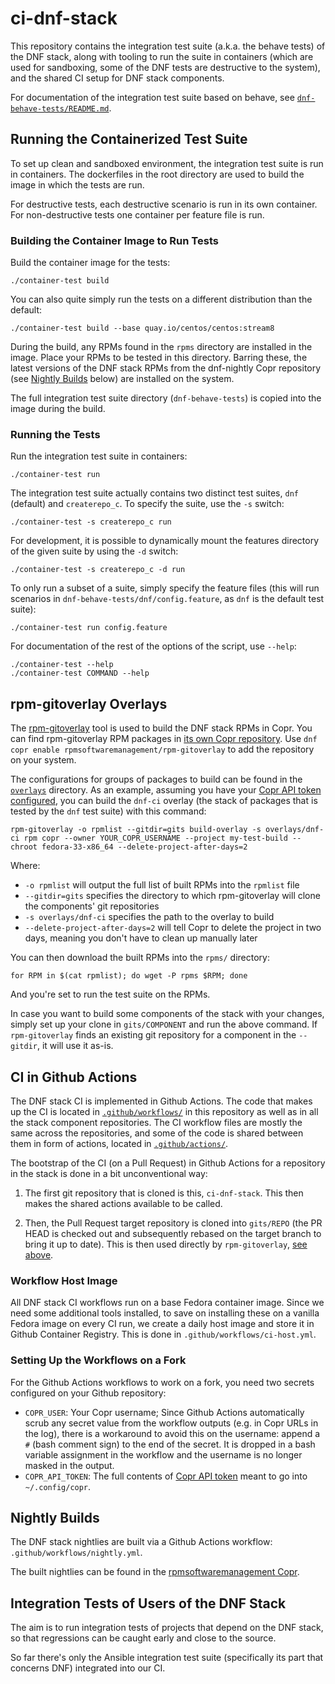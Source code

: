 ci-dnf-stack
============

This repository contains the integration test suite (a.k.a. the behave tests)
of the DNF stack, along with tooling to run the suite in containers (which are
used for sandboxing, some of the DNF tests are destructive to the system), and
the shared CI setup for DNF stack components.

For documentation of the integration test suite based on behave, see
[`dnf-behave-tests/README.md`](dnf-behave-tests/README.md).


Running the Containerized Test Suite
------------------------------------

To set up clean and sandboxed environment, the integration test suite is run in
containers. The dockerfiles in the root directory are used to build the image
in which the tests are run.

For destructive tests, each destructive scenario is run in its own container.
For non-destructive tests one container per feature file is run.

### Building the Container Image to Run Tests

Build the container image for the tests:
```
./container-test build
```

You can also quite simply run the tests on a different distribution than the
default:
```
./container-test build --base quay.io/centos/centos:stream8
```

During the build, any RPMs found in the `rpms` directory are installed in the
image. Place your RPMs to be tested in this directory. Barring these, the
latest versions of the DNF stack RPMs from the dnf-nightly Copr repository (see
[Nightly Builds](#Nightly-Builds) below) are installed on the system.

The full integration test suite directory (`dnf-behave-tests`) is copied into
the image during the build.

### Running the Tests

Run the integration test suite in containers:
```
./container-test run
```

The integration test suite actually contains two distinct test suites, `dnf`
(default) and `createrepo_c`. To specify the suite, use the `-s` switch:
```
./container-test -s createrepo_c run
```

For development, it is possible to dynamically mount the features directory of
the given suite by using the `-d` switch:
```
./container-test -s createrepo_c -d run
```

To only run a subset of a suite, simply specify the feature files (this will
run scenarios in `dnf-behave-tests/dnf/config.feature`, as `dnf` is the
default test suite):
```
./container-test run config.feature
```

For documentation of the rest of the options of the script, use `--help`:
```
./container-test --help
./container-test COMMAND --help
```


rpm-gitoverlay Overlays
-----------------------

The [rpm-gitoverlay](https://github.com/rpm-software-management/rpm-gitoverlay)
tool is used to build the DNF stack RPMs in Copr. You can find rpm-gitoverlay
RPM packages in [its own Copr repository](https://copr.fedorainfracloud.org/coprs/rpmsoftwaremanagement/rpm-gitoverlay/).
Use `dnf copr enable rpmsoftwaremanagement/rpm-gitoverlay` to add the
repository on your system.

The configurations for groups of packages to build can be found in the
[`overlays`](overlays) directory.  As an example, assuming you have your [Copr
API token configured](https://copr.fedorainfracloud.org/api/), you can build
the `dnf-ci` overlay (the stack of packages that is tested by the `dnf` test
suite) with this command:
```
rpm-gitoverlay -o rpmlist --gitdir=gits build-overlay -s overlays/dnf-ci rpm copr --owner YOUR_COPR_USERNAME --project my-test-build --chroot fedora-33-x86_64 --delete-project-after-days=2
```

Where:
- `-o rpmlist` will output the full list of built RPMs into the `rpmlist` file
- `--gitdir=gits` specifies the directory to which rpm-gitoverlay will clone
  the components' git repositories
- `-s overlays/dnf-ci` specifies the path to the overlay to build
- `--delete-project-after-days=2` will tell Copr to delete the project in two
  days, meaning you don't have to clean up manually later

You can then download the built RPMs into the `rpms/` directory:
```
for RPM in $(cat rpmlist); do wget -P rpms $RPM; done
```

And you're set to run the test suite on the RPMs.

In case you want to build some components of the stack with your changes,
simply set up your clone in `gits/COMPONENT` and run the above command. If
`rpm-gitoverlay` finds an existing git repository for a component in the
`--gitdir`, it will use it as-is.


CI in Github Actions
--------------------

The DNF stack CI is implemented in Github Actions. The code that makes up the
CI is located in [`.github/workflows/`](.github/workflows/) in this repository
as well as in all the stack component repositories. The CI workflow files are
mostly the same across the repositories, and some of the code is shared between
them in form of actions, located in [`.github/actions/`](.github/actions/).

The bootstrap of the CI (on a Pull Request) in Github Actions for a repository
in the stack is done in a bit unconventional way:

1. The first git repository that is cloned is this, `ci-dnf-stack`. This then
makes the shared actions available to be called.

2. Then, the Pull Request target repository is cloned into `gits/REPO` (the PR
HEAD is checked out and subsequently rebased on the target branch to bring it
up to date). This is then used directly by `rpm-gitoverlay`,
[see above](#rpm-gitoverlay-overlays).

### Workflow Host Image

All DNF stack CI workflows run on a base Fedora container image. Since we need
some additional tools installed, to save on installing these on a vanilla
Fedora image on every CI run, we create a daily host image and store it in
Github Container Registry. This is done in `.github/workflows/ci-host.yml`.

### Setting Up the Workflows on a Fork

For the Github Actions workflows to work on a fork, you need two secrets
configured on your Github repository:
- `COPR_USER`: Your Copr username; Since Github Actions automatically scrub any
  secret value from the workflow outputs (e.g. in Copr URLs in the log), there
  is a workaround to avoid this on the username: append a `#` (bash comment
  sign) to the end of the secret. It is dropped in a bash variable assignment
  in the workflow and the username is no longer masked in the output.
- `COPR_API_TOKEN`: The full contents of [Copr API
  token](https://copr.fedorainfracloud.org/api/) meant to go into
  `~/.config/copr`.


Nightly Builds
--------------

The DNF stack nightlies are built via a Github Actions workflow:
`.github/workflows/nightly.yml`.

The built nightlies can be found in the [rpmsoftwaremanagement
Copr](https://copr.fedorainfracloud.org/coprs/rpmsoftwaremanagement/dnf-nightly/).


Integration Tests of Users of the DNF Stack
-------------------------------------------

The aim is to run integration tests of projects that depend on the DNF stack,
so that regressions can be caught early and close to the source.

So far there's only the Ansible integration test suite (specifically its part
that concerns DNF) integrated into our CI.
